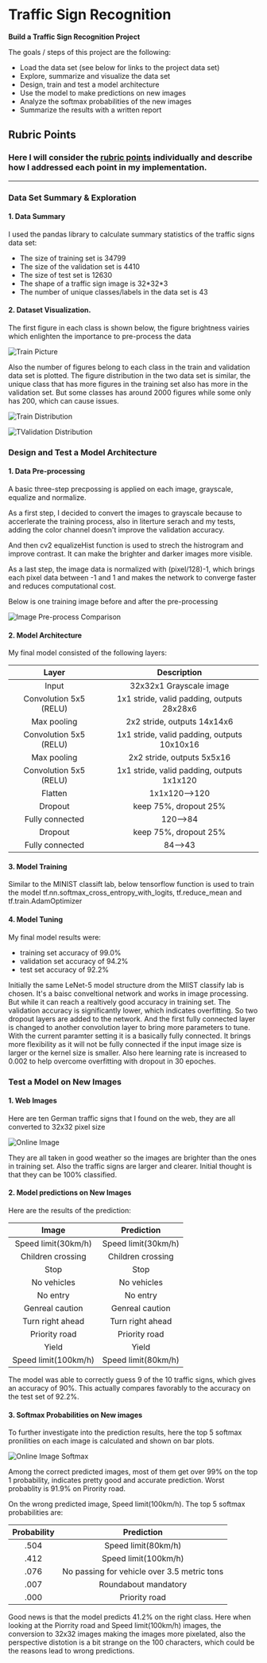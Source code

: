 # **Traffic Sign Recognition** 

**Build a Traffic Sign Recognition Project**

The goals / steps of this project are the following:
* Load the data set (see below for links to the project data set)
* Explore, summarize and visualize the data set
* Design, train and test a model architecture
* Use the model to make predictions on new images
* Analyze the softmax probabilities of the new images
* Summarize the results with a written report


[//]: # (Image References)

[image1]: plots/TS_class_visualization.png "Train Data Visualization"
[image2]: plots/TS_class_distribution.png "Train Data Distirbution"
[image3]: plots/VS_class_distribution.png "Validation Data Distirbution"
[image4]: plots/preprocess.png "Image Pre-process Comparison"
[image5]: Plots/online_images_visualization.png "Online images"
[image6]: Plots/online_images_top_5_classes.png "Softwmax Top 5"

## Rubric Points
### Here I will consider the [rubric points](https://review.udacity.com/#!/rubrics/481/view) individually and describe how I addressed each point in my implementation.  

---

### Data Set Summary & Exploration

#### 1. Data Summary

I used the pandas library to calculate summary statistics of the traffic
signs data set:

* The size of training set is 34799
* The size of the validation set is 4410
* The size of test set is 12630
* The shape of a traffic sign image is 32\*32\*3
* The number of unique classes/labels in the data set is 43

#### 2. Dataset Visualization.

The first figure in each class is shown below, the figure brightness vairies which enlighten the importance to pre-process the data

![Train Picture][image1]

Also the number of figures belong to each class in the train and validation data set is plotted. The figure distribution in the two data set is similar, the unique class that has more figures in the training set also has more in the validation set. But some classes has around 2000 figures while some only has 200, which can cause issues.

![Train Distribution][image2]

![TValidation Distribution][image3]

### Design and Test a Model Architecture

#### 1. Data Pre-processing

A basic three-step precpossing is applied on each image, grayscale, equalize and normalize.

As a first step, I decided to convert the images to grayscale because to accerlerate the training process, also in literture serach and my tests, adding the color channel doesn't improve the validation accuracy.

And then cv2 equalizeHist function is used to strech the histrogram and improve contrast. It can make the brighter and darker images more visible. 

As a last step, the image data is normalized with (pixel/128)-1, which brings each pixel data between -1 and 1 and makes the network to converge faster and reduces computational cost.

Below is one training image before and after the pre-processing

![Image Pre-process Comparison][image4]

#### 2. Model Architecture

My final model consisted of the following layers:

| Layer         		|     Description	        					| 
|:---------------------:|:---------------------------------------------:| 
| Input         		| 32x32x1 Grayscale image   					| 
| Convolution 5x5 (RELU)| 1x1 stride, valid padding, outputs 28x28x6 	|
| Max pooling	      	| 2x2 stride,  outputs 14x14x6				    |
| Convolution 5x5 (RELU)| 1x1 stride, valid padding, outputs 10x10x16   |
| Max pooling			| 2x2 stride,  outputs 5x5x16       			|
| Convolution 5x5 (RELU)| 1x1 stride, valid padding, outputs 1x1x120    |
| Flatten   			| 1x1x120-->120       				            |
| Dropout				| keep 75%, dropout 25% 						|
| Fully connected		| 120-->84										|
| Dropout				| keep 75%, dropout 25% 						|
| Fully connected		| 84-->43										|
 
#### 3. Model Training

Similar to the MINIST classift lab, below tensorflow function is used to train the model
    tf.nn.softmax_cross_entropy_with_logits, tf.reduce_mean and tf.train.AdamOptimizer

#### 4. Model Tuning 

My final model results were:
* training set accuracy of 99.0%
* validation set accuracy of 94.2%
* test set accuracy of 92.2%

Initially the same LeNet-5 model structure drom the MIIST classify lab is chosen. It's a baisc conveltional network and works in image processing. But while it can reach a realtively good accuracy in training set. The validation accuracy is significantly lower, which indicates overfitting. So two dropout layers are added to the network. And the first fully connected layer is changed to another convolution layer to bring more parameters to tune. With the current paramter setting it is a basically fully connected. It brings more flexibility as it will not be fully connected if the input image size is larger or the kernel size is smaller. Also here learning rate is increased to 0.002 to help overcome overfitting with dropout in 30 epoches.
 

### Test a Model on New Images

#### 1. Web Images

Here are ten German traffic signs that I found on the web, they are all converted to 32x32 pixel size

![Online Image][image5]

They are all taken in good weather so the images are brighter than the ones in training set. Also the traffic signs are larger and clearer. Initial thought is that they can be 100% classified.

#### 2. Model predictions on New Images 

Here are the results of the prediction:

| Image			        |     Prediction	        					| 
|:---------------------:|:---------------------------------------------:| 
| Speed limit(30km/h)   | Speed limit(30km/h)    						| 
| Children crossing    	| Children crossing								|
| Stop    	            | Stop							                |
| No vehicles			| No vehicles									|
| No entry	      		| No entry					 				    |
| Genreal caution		| Genreal caution     							|
| Turn right ahead		| Turn right ahead								|
| Priority road      	| Priority road 					 			|
| Yield		            | Yield               							|
| Speed limit(100km/h)  | Speed limit(80km/h)    						| 

The model was able to correctly guess 9 of the 10 traffic signs, which gives an accuracy of 90%. This actually compares favorably to the accuracy on the test set of 92.2%. 

#### 3. Softmax Probabilities on New images 

To further investigate into the prediction results, here the top 5 softmax pronilities on each image is calculated and shown on bar plots.

![Online Image Softmax][image6]

Among the correct predicted images, most of them get over 99% on the top 1 probability, indicates pretty good and accurate prediction. Worst probablity is 91.9% on Pirority road. 

On the wrong predicted image, Speed limit(100km/h). The top 5 softmax probabilities are:

| Probability         	|     Prediction	        					| 
|:---------------------:|:---------------------------------------------:| 
| .504        			| Speed limit(80km/h)   						| 
| .412    				| Speed limit(100km/h) 							|
| .076					| No passing for vehicle over 3.5 metric tons	|
| .007	      			| Roundabout mandatory					 		|
| .000				    | Priority road     							|

Good news is that the model predicts 41.2% on the right class. Here when looking at the Piorrity road and Speed limit(100km/h) images, the conversion to 32x32 images making the images more pixelated, also the perspective distotion is a bit strange on the 100 characters, which could be the reasons lead to wrong predictions. 
